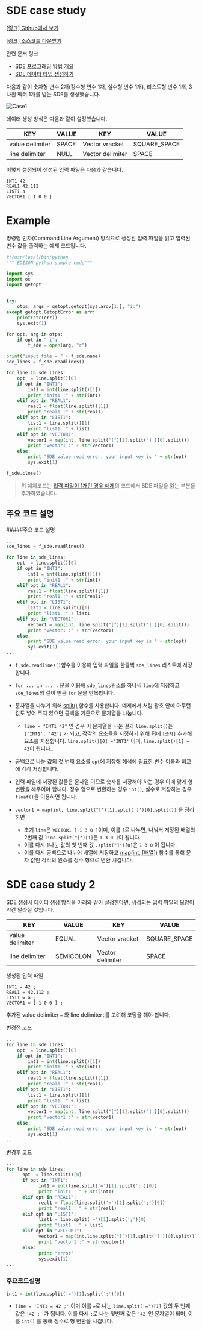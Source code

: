 
# SDE case study

[[링크] Github에서 보기](https://github.com/sp-edison/python_example_sde)

[[링크] 소스코드 다운받기](https://github.com/sp-edison/python_example_sde/archive/master.zip)

관련 문서 링크
- [SDE 프로그래밍 방법 개요](../02_Input_programing/01_Structured_Data_Editor.md)
- [SDE 데이터 타입 생성하기](../../06_EDITOR/01_SDE.md)

다음과 같이 숫자형 변수 2개(정수형 변수 1개, 실수형 변수 1개), 리스트형 변수 1개, 3차원 벡터 1개를 받는 SDE를 생성했습니다.

![Case1](../../asset/image/04/02/case1.png)

데이터 생성 방식은 다음과 같이 설정했습니다.

|KEY	|VALUE| KEY	| VALUE|
|--|--|--|--|
|value delimiter|	SPACE|Vector vracket|	SQUARE_SPACE|
|line delimiter|	NULL|Vector delimiter|	SPACE|

이렇게 설정되어 생성된 입력 파일은 다음과 같습니다.

```
INT1 42
REAL1 42.112
LIST1 a
VECTOR1 [ 1 0 0 ]
```

# Example

명령행 인자(Command Line Argument) 방식으로 생성된 입력 파일을 읽고 입력된 변수 값을 출력하는 예제 코드입니다.

```python
#!/usr/local/bin/python
""" EDISON python sample code"""

import sys
import os
import getopt


try:
    otps, args = getopt.getopt(sys.argv[1:], "i:")
except getopt.GetoptError as err:
    print(str(err))
    sys.exit(1)

for opt, arg in otps:
    if opt in "-i":
        f_sde = open(arg, "r")

print("input file = " + f_sde.name)
sde_lines = f_sde.readlines()

for line in sde_lines:
	opt  = line.split()[0]
	if opt in "INT1":
		int1 = int(line.split()[1])
		print "init1 :" + str(int1)
	elif opt in "REAL1":
		real1 = float(line.split()[1])
		print "real1 :" + str(real1)
	elif opt in "LIST1":
		list1 = line.split()[1]
		print "list1 :" + list1
	elif opt in "VECTOR1":
		vector1 = map(int, line.split("[")[1].split(']')[0].split())
		print "vector1 :" + str(vector1)
	else:
		print "SDE value read error. your input key is " + str(opt)
		sys.exit(1)

f_sde.close()
```

> 위 예제코드는 [입력 파일이 1개인 경우 예제](./01_Inputfile_Open.md)의 코드에서 SDE 파일을 읽는 부분을 추가하였습니다.

## 주요 코드 설명

#####주요 코드 설명

```Python
...
sde_lines = f_sde.readlines()

for line in sde_lines:
	opt  = line.split()[0]
	if opt in "INT1":
		int1 = int(line.split()[1])
		print "init1 :" + str(int1)
	elif opt in "REAL1":
		real1 = float(line.split()[1])
		print "real1 :" + str(real1)
	elif opt in "LIST1":
		list1 = line.split()[1]
		print "list1 :" + list1
	elif opt in "VECTOR1":
		vector1 = map(int, line.split("[")[1].split(']')[0].split())
		print "vector1 :" + str(vector1)
	else:
		print "SDE value read error. your input key is " + str(opt)
		sys.exit(1)
...
```
- ```f_sde.readlines()```함수를 이용해 입력 파일을 한줄씩 ```sde_lines``` 리스트에 저장합니다.

-  ```for ... in ... :``` 문을 이용해 ```sde_lines```원소를 하나씩 ```line```에 저장하고 ```sde_lines```의 길이 만큼 ```for``` 문을 반복합니다.
- 문자열을 나누기 위해 [split()](https://wikidocs.net/13) 함수를 사용합니다. 예제에서 처럼 괄호 안에 아무런 값도 넣어 주지 않으면 공백을 기준으로 문자열을 나눕니다.
  - ```line = "INT1 42"``` 인 경우 이 문자열을 나눈 결과 ```line.split()```는 ```['INT1', '42']``` 가 되고, 각각의 요소들을 지정하기 위해 뒤에 ```[숫자]``` 추가해 요소를 지정합니다. ```line.split()[0] ='INT1'``` 이며, ```line.split()[1] = 42```이 됩니다..
- 공백으로 나눈 값의 첫 번째 요소를 ```opt```에 저장해 해석에 필요한 변수 이름과 비교에 각각 저장합니다.
- 입력 파일에 저장된 값들은 문자열 이므로 숫자를 저장해야 하는 경우 이에 맞게 형 변환을 해주어야 합니다. 정수 형으로 변환하는 경우 ```int()```, 실수로 저장하는 경우 ```float()```을 이용하면 됩니다.

- ```vector1 = map(int, line.split("[")[1].split(']')[0].split())``` 을 정리하면
  - 초기 ```line```은 ```VECTOR1 [ 1 3 0 ]```이며, 이를 ```[```로 나누면, 나눠서 저장된 배열의 2번째 값 ```line.split("[")[1]```은 ```1 3 0 ]```이 됩니다.
  - 이를 다시 ```]```나눈 값의 첫 번째 값 ```.split("]")[0]```은 ```1 3 0``` 이 됩니다.
  - 이를 다시 공백으로 나누어 배열에 저장하고 [map(int, [배열])](http://stackoverflow.com/questions/7368789/convert-all-strings-in-a-list-to-int) 함수를 통해 문자 값인 각각의 원소를 정수 형으로 변환 시킵니다.


# SDE case study 2

SDE 생성시 데이터 생성 방식을 아래와 같이 설정한다면, 생성되는 입력 파일의 모양이 약간 달라질 것입니다.

|KEY	|VALUE| KEY	| VALUE|
|--|--|--|--|
|value delimiter|	EQUAL |Vector vracket|	SQUARE_SPACE|
|line delimiter|	SEMICOLON |Vector delimiter|	SPACE|

생성된 입력 파일
```
INT1 = 42 ;
REAL1 = 42.112 ;
LIST1 = a ;
VECTOR1 = [ 1 0 0 ] ;
```
추가된 value delimiter ```=``` 와 line delimiter```;```를 고려해 코딩을 해야 합니다.

변경전 코드
```python
...
for line in sde_lines:
	opt  = line.split()[0]
	if opt in "INT1":
		int1 = int(line.split()[1])
		print "init1 :" + str(int1)
	elif opt in "REAL1":
		real1 = float(line.split()[1])
		print "real1 :" + str(real1)
	elif opt in "LIST1":
		list1 = line.split()[1]
		print "list1 :" + list1
	elif opt in "VECTOR1":
		vector1 = map(int, line.split("[")[1].split(']')[0].split())
		print "vector1 :" + str(vector1)
	else:
		print "SDE value read error. your input key is " + str(opt)
		sys.exit(1)
...
```

변경후 코드
```python
...
for line in sde_lines:
      opt  = line.split()[0]
      if opt in "INT1":
            int1 = int(line.split('=')[1].split(';')[0])
            print "init1 : " + str(int1)
      elif opt in "REAL1":
            real1 = float(line.split('=')[1].split(';')[0])
            print "real1 : " + str(real1)
      elif opt in "LIST1":
            list1 = line.split('=')[1].split(';')[0]
            print "list1 : " + list1
      elif opt in "VECTOR1":
            vector1 = map(int,line.split("[")[1].split(']')[0].split())
            print "vector1 :" + str(vector1)
      else:
            print "error"
            sys.exit(1)
...
```
### 주요코드설명

```Python
int1 = int(line.split('=')[1].split(';')[0])
```
- ```line = 'INT1 = 42 ;'``` 이며 이를 ```=```로 나눈 ```line.split('=')[1]``` 값의 두 번째 값은 ```'42 ;'``` 가 됩니다. 이를 다시 ```;```로 나눈 첫번째 값은  ```'42'```인 문자열이 되며, 이를 ```int()``` 를 통해 정수로 형 변환을 시킵니다.
